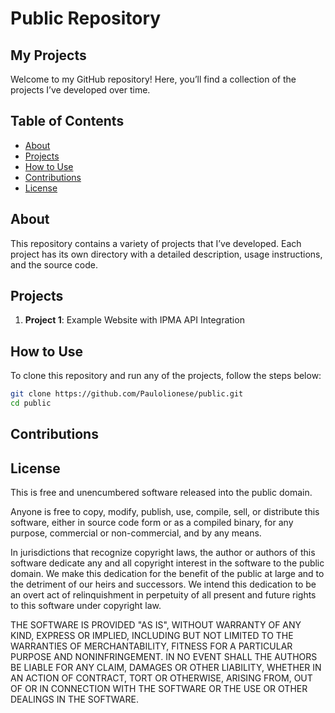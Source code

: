# Public Repository

## My Projects

Welcome to my GitHub repository! Here, you’ll find a collection of the projects I’ve developed over time.

## Table of Contents

- [About](#about)
- [Projects](#projects)
- [How to Use](#how-to-use)
- [Contributions](#contributions)
- [License](#license)

## About

This repository contains a variety of projects that I’ve developed. Each project has its own directory with a detailed description, usage instructions, and the source code.

## Projects

1. **Project 1**: Example Website with IPMA API Integration

## How to Use

To clone this repository and run any of the projects, follow the steps below:

```bash
git clone https://github.com/Paulolionese/public.git
cd public
```
## Contributions

## License

This is free and unencumbered software released into the public domain.

Anyone is free to copy, modify, publish, use, compile, sell, or distribute this software, either in source code form or as a compiled binary, for any purpose, commercial or non-commercial, and by any means.

In jurisdictions that recognize copyright laws, the author or authors of this software dedicate any and all copyright interest in the software to the public domain. We make this dedication for the benefit of the public at large and to the detriment of our heirs and successors. We intend this dedication to be an overt act of relinquishment in perpetuity of all present and future rights to this software under copyright law.

THE SOFTWARE IS PROVIDED "AS IS", WITHOUT WARRANTY OF ANY KIND, EXPRESS OR IMPLIED, INCLUDING BUT NOT LIMITED TO THE WARRANTIES OF MERCHANTABILITY, FITNESS FOR A PARTICULAR PURPOSE AND NONINFRINGEMENT. IN NO EVENT SHALL THE AUTHORS BE LIABLE FOR ANY CLAIM, DAMAGES OR OTHER LIABILITY, WHETHER IN AN ACTION OF CONTRACT, TORT OR OTHERWISE, ARISING FROM, OUT OF OR IN CONNECTION WITH THE SOFTWARE OR THE USE OR OTHER DEALINGS IN THE SOFTWARE.

